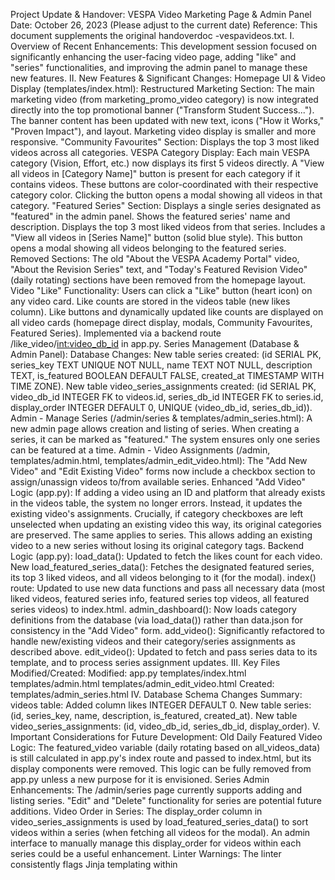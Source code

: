 Project Update & Handover: VESPA Video Marketing Page & Admin Panel
Date: October 26, 2023 (Please adjust to the current date)
Reference: This document supplements the original handoverdoc -vespavideos.txt.
I. Overview of Recent Enhancements:
This development session focused on significantly enhancing the user-facing video page, adding "like" and "series" functionalities, and improving the admin panel to manage these new features.
II. New Features & Significant Changes:
Homepage UI & Video Display (templates/index.html):
Restructured Marketing Section:
The main marketing video (from marketing_promo_video category) is now integrated directly into the top promotional banner ("Transform Student Success...").
The banner content has been updated with new text, icons ("How it Works," "Proven Impact"), and layout.
Marketing video display is smaller and more responsive.
"Community Favourites" Section:
Displays the top 3 most liked videos across all categories.
VESPA Category Display:
Each main VESPA category (Vision, Effort, etc.) now displays its first 5 videos directly.
A "View all videos in \[Category Name]" button is present for each category if it contains videos.
These buttons are color-coordinated with their respective category color.
Clicking the button opens a modal showing all videos in that category.
"Featured Series" Section:
Displays a single series designated as "featured" in the admin panel.
Shows the featured series' name and description.
Displays the top 3 most liked videos from that series.
Includes a "View all videos in \[Series Name]" button (solid blue style).
This button opens a modal showing all videos belonging to the featured series.
Removed Sections: The old "About the VESPA Academy Portal" video, "About the Revision Series" text, and "Today's Featured Revision Video" (daily rotating) sections have been removed from the homepage layout.
Video "Like" Functionality:
Users can click a "Like" button (heart icon) on any video card.
Like counts are stored in the videos table (new likes column).
Like buttons and dynamically updated like counts are displayed on all video cards (homepage direct display, modals, Community Favourites, Featured Series).
Implemented via a backend route /like_video/<int:video_db_id> in app.py.
Series Management (Database & Admin Panel):
Database Changes:
New table series created: (id SERIAL PK, series_key TEXT UNIQUE NOT NULL, name TEXT NOT NULL, description TEXT, is_featured BOOLEAN DEFAULT FALSE, created_at TIMESTAMP WITH TIME ZONE).
New table video_series_assignments created: (id SERIAL PK, video_db_id INTEGER FK to videos.id, series_db_id INTEGER FK to series.id, display_order INTEGER DEFAULT 0, UNIQUE (video_db_id, series_db_id)).
Admin - Manage Series (/admin/series & templates/admin_series.html):
A new admin page allows creation and listing of series.
When creating a series, it can be marked as "featured." The system ensures only one series can be featured at a time.
Admin - Video Assignments (/admin, templates/admin.html, templates/admin_edit_video.html):
The "Add New Video" and "Edit Existing Video" forms now include a checkbox section to assign/unassign videos to/from available series.
Enhanced "Add Video" Logic (app.py):
If adding a video using an ID and platform that already exists in the videos table, the system no longer errors.
Instead, it updates the existing video's assignments.
Crucially, if category checkboxes are left unselected when updating an existing video this way, its original categories are preserved. The same applies to series. This allows adding an existing video to a new series without losing its original category tags.
Backend Logic (app.py):
load_data(): Updated to fetch the likes count for each video.
New load_featured_series_data(): Fetches the designated featured series, its top 3 liked videos, and all videos belonging to it (for the modal).
index() route: Updated to use new data functions and pass all necessary data (most liked videos, featured series info, featured series top videos, all featured series videos) to index.html.
admin_dashboard(): Now loads category definitions from the database (via load_data()) rather than data.json for consistency in the "Add Video" form.
add_video(): Significantly refactored to handle new/existing videos and their category/series assignments as described above.
edit_video(): Updated to fetch and pass series data to its template, and to process series assignment updates.
III. Key Files Modified/Created:
Modified:
app.py
templates/index.html
templates/admin.html
templates/admin_edit_video.html
Created:
templates/admin_series.html
IV. Database Schema Changes Summary:
videos table: Added column likes INTEGER DEFAULT 0.
New table series: (id, series_key, name, description, is_featured, created_at).
New table video_series_assignments: (id, video_db_id, series_db_id, display_order).
V. Important Considerations for Future Development:
Old Daily Featured Video Logic: The featured_video variable (daily rotating based on all_videos_data) is still calculated in app.py's index route and passed to index.html, but its display components were removed. This logic can be fully removed from app.py unless a new purpose for it is envisioned.
Series Admin Enhancements: The /admin/series page currently supports adding and listing series. "Edit" and "Delete" functionality for series are potential future additions.
Video Order in Series: The display_order column in video_series_assignments is used by load_featured_series_data() to sort videos within a series (when fetching all videos for the modal). An admin interface to manually manage this display_order for videos within each series could be a useful enhancement.
Linter Warnings: The linter consistently flags Jinja templating within <style> tags in HTML files as errors. These are benign and related to the linter's parsing, not actual CSS/HTML issues.
VI. Deployment:
Ensure all environment variables (DATABASE_URL, FLASK_SECRET_KEY, ADMIN_USERNAME, ADMIN_PASSWORD, SENDGRID_API_KEY, etc.) are correctly set in Heroku Config Vars.
Deployment to Heroku is via git push heroku main.